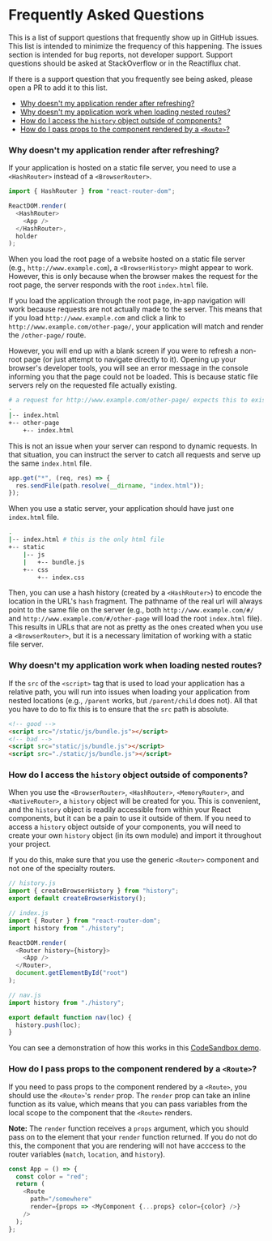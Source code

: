 # Frequently Asked Questions

This is a list of support questions that frequently show up in GitHub issues. This list is intended to minimize the frequency of this happening. The issues section is intended for bug reports, not developer support. Support questions should be asked at StackOverflow or in the Reactiflux chat.

If there is a support question that you frequently see being asked, please open a PR to add it to this list.

- [Why doesn't my application render after refreshing?](#why-doesnt-my-application-render-after-refreshing)
- [Why doesn't my application work when loading nested routes?](#why-doesnt-my-application-work-when-loading-nested-routes)
- [How do I access the `history` object outside of components?](#how-do-i-access-the-history-object-outside-of-components)
- [How do I pass props to the component rendered by a `<Route>`?](#how-do-i-pass-props-to-the-component-rendered-by-a-route)

### Why doesn't my application render after refreshing?

If your application is hosted on a static file server, you need to use a `<HashRouter>` instead of a `<BrowserRouter>`.

```js
import { HashRouter } from "react-router-dom";

ReactDOM.render(
  <HashRouter>
    <App />
  </HashRouter>,
  holder
);
```

When you load the root page of a website hosted on a static file server (e.g., `http://www.example.com`), a `<BrowserHistory>` might appear to work. However, this is only because when the browser makes the request for the root page, the server responds with the root `index.html` file.

If you load the application through the root page, in-app navigation will work because requests are not actually made to the server. This means that if you load `http://www.example.com` and click a link to `http://www.example.com/other-page/`, your application will match and render the `/other-page/` route.

However, you will end up with a blank screen if you were to refresh a non-root page (or just attempt to navigate directly to it). Opening up your browser's developer tools, you will see an error message in the console informing you that the page could not be loaded. This is because static file servers rely on the requested file actually existing.

```bash
# a request for http://www.example.com/other-page/ expects this to exist
.
|-- index.html
+-- other-page
    +-- index.html
```

This is not an issue when your server can respond to dynamic requests. In that situation, you can instruct the server to catch all requests and serve up the same `index.html` file.

```js
app.get("*", (req, res) => {
  res.sendFile(path.resolve(__dirname, "index.html"));
});
```

When you use a static server, your application should have just one `index.html` file.

```bash
.
|-- index.html # this is the only html file
+-- static
    |-- js
    |   +-- bundle.js
    +-- css
        +-- index.css
```

Then, you can use a hash history (created by a `<HashRouter>`) to encode the location in the URL's `hash` fragment. The pathname of the real url will always point to the same file on the server (e.g., both `http://www.example.com/#/` and `http://www.example.com/#/other-page` will load the root `index.html` file). This results in URLs that are not as pretty as the ones created when you use a `<BrowserRouter>`, but it is a necessary limitation of working with a static file server.

### Why doesn't my application work when loading nested routes?

If the `src` of the `<script>` tag that is used to load your application has a relative path, you will run into issues when loading your application from nested locations (e.g., `/parent` works, but `/parent/child` does not). All that you have to do to fix this is to ensure that the `src` path is absolute.

```html
<!-- good -->
<script src="/static/js/bundle.js"></script>
<!-- bad -->
<script src="static/js/bundle.js"></script>
<script src="./static/js/bundle.js"></script>
```

### How do I access the `history` object outside of components?

When you use the `<BrowserRouter>`, `<HashRouter>`, `<MemoryRouter>`, and `<NativeRouter>`, a `history` object will be created for you. This is convenient, and the `history` object is readily accessible from within your React components, but it can be a pain to use it outside of them. If you need to access a `history` object outside of your components, you will need to create your own `history` object (in its own module) and import it throughout your project.

If you do this, make sure that you use the generic `<Router>` component and not one of the specialty routers.

```js
// history.js
import { createBrowserHistory } from "history";
export default createBrowserHistory();
```

```js
// index.js
import { Router } from "react-router-dom";
import history from "./history";

ReactDOM.render(
  <Router history={history}>
    <App />
  </Router>,
  document.getElementById("root")
);
```

```js
// nav.js
import history from "./history";

export default function nav(loc) {
  history.push(loc);
}
```

You can see a demonstration of how this works in this [CodeSandbox demo](https://codesandbox.io/s/owQ8Wrk3).

### How do I pass props to the component rendered by a `<Route>`?

If you need to pass props to the component rendered by a `<Route>`, you should use the `<Route>`'s `render` prop. The `render` prop can take an inline function as its value, which means that you can pass variables from the local scope to the component that the `<Route>` renders.

**Note:** The `render` function receives a `props` argument, which you should pass on to the element that your `render` function returned. If you do not do this, the component that you are rendering will not have acccess to the router variables (`match`, `location`, and `history`).

```js
const App = () => {
  const color = "red";
  return (
    <Route
      path="/somewhere"
      render={props => <MyComponent {...props} color={color} />}
    />
  );
};
```
